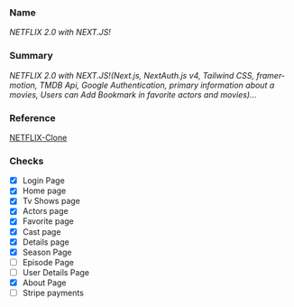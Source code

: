 ### Name

_NETFLIX 2.0 with NEXT.JS!_

### Summary

_NETFLIX 2.0 with NEXT.JS!(Next.js, NextAuth.js v4, Tailwind CSS, framer-motion, TMDB Api, Google Authentication, primary information about a movies, Users can Add Bookmark in favorite actors and movies)..._

### Reference

[NETFLIX-Clone](https://github.com/mesho254/A-simple-Netflix-Clone)

### Checks

- [x] Login Page
- [x] Home page
- [x] Tv Shows page
- [x] Actors page
- [x] Favorite page
- [x] Cast page
- [x] Details page
- [x] Season Page
- [ ] Episode Page
- [ ] User Details Page
- [x] About Page
- [ ] Stripe payments
